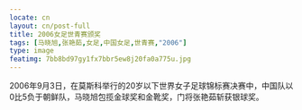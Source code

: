 ```yaml
---
locate: cn
layout: cn/post-full
title: 2006女足世青赛颁奖
tags: [马晓旭,张艳茹,女足,中国女足,世青赛,"2006"]
type: image
featimg: 7bb8bd97gy1fx7bbr5ew8j20fa0a775u.jpg
---
```


2006年9月3日，在莫斯科举行的20岁以下世界女子足球锦标赛决赛中，中国队以0比5负于朝鲜队，马晓旭包揽金球奖和金靴奖，门将张艳茹斩获银球奖。